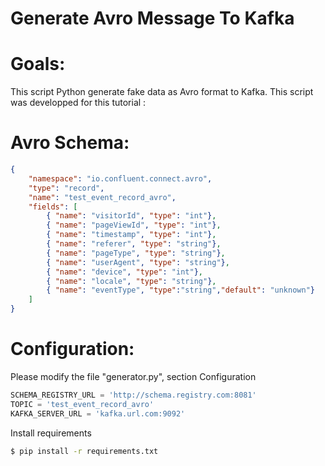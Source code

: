 # Generate Avro Message To Kafka

# Goals: 
This script Python generate fake data as Avro format to Kafka. This script was developped for this tutorial : 

# Avro Schema:
```json
{
    "namespace": "io.confluent.connect.avro",
    "type": "record",
    "name": "test_event_record_avro",
    "fields": [
        { "name": "visitorId", "type": "int"},
        { "name": "pageViewId", "type": "int"},
        { "name": "timestamp", "type": "int"},
        { "name": "referer", "type": "string"},
        { "name": "pageType", "type": "string"},
        { "name": "userAgent", "type": "string"},
        { "name": "device", "type": "int"},
        { "name": "locale", "type": "string"},
        { "name": "eventType", "type":"string","default": "unknown"}
    ]
} 
```

# Configuration:
Please modify the file "generator.py", section Configuration
```python
SCHEMA_REGISTRY_URL = 'http://schema.registry.com:8081'
TOPIC = 'test_event_record_avro'
KAFKA_SERVER_URL = 'kafka.url.com:9092'
```

Install requirements
```bash
$ pip install -r requirements.txt
```

